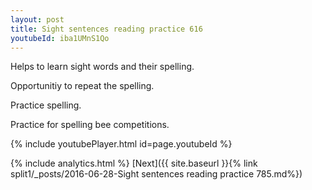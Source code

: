```yaml
---
layout: post
title: Sight sentences reading practice 616
youtubeId: iba1UMnS1Qo
---
```

 
 
Helps to learn sight words and their spelling.

Opportunitiy to repeat the spelling. 

Practice spelling. 
 
Practice for spelling bee competitions. 
 
{% include youtubePlayer.html id=page.youtubeId %}
 
 
{% include analytics.html %} 
[Next]({{ site.baseurl }}{% link  split1/_posts/2016-06-28-Sight sentences reading practice 785.md%})
 
